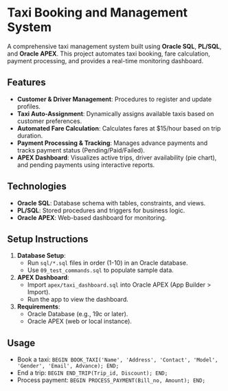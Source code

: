 # Taxi Booking and Management System

A comprehensive taxi management system built using **Oracle SQL**, **PL/SQL**, and **Oracle APEX**. This project automates taxi booking, fare calculation, payment processing, and provides a real-time monitoring dashboard.

## Features
- **Customer & Driver Management**: Procedures to register and update profiles.
- **Taxi Auto-Assignment**: Dynamically assigns available taxis based on customer preferences.
- **Automated Fare Calculation**: Calculates fares at $15/hour based on trip duration.
- **Payment Processing & Tracking**: Manages advance payments and tracks payment status (Pending/Paid/Failed).
- **APEX Dashboard**: Visualizes active trips, driver availability (pie chart), and pending payments using interactive reports.

## Technologies
- **Oracle SQL**: Database schema with tables, constraints, and views.
- **PL/SQL**: Stored procedures and triggers for business logic.
- **Oracle APEX**: Web-based dashboard for monitoring.


## Setup Instructions
1. **Database Setup**:
   - Run `sql/*.sql` files in order (1-10) in an Oracle database.
   - Use `09_test_commands.sql` to populate sample data.
2. **APEX Dashboard**:
   - Import `apex/taxi_dashboard.sql` into Oracle APEX (App Builder > Import).
   - Run the app to view the dashboard.
3. **Requirements**:
   - Oracle Database (e.g., 19c or later).
   - Oracle APEX (web or local instance).

## Usage
- Book a taxi: `BEGIN BOOK_TAXI('Name', 'Address', 'Contact', 'Model', 'Gender', 'Email', Advance); END;`
- End a trip: `BEGIN END_TRIP(Trip_id, Discount); END;`
- Process payment: `BEGIN PROCESS_PAYMENT(Bill_no, Amount); END;`
